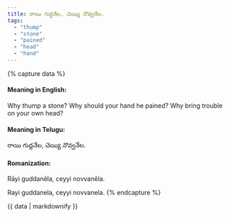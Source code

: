 ```yaml
---
title: రాయి గుద్దనేల, చెయ్యి నొవ్వనేల.
tags:
  - "thump"
  - "stone"
  - "pained"
  - "head"
  - "hand"
---
```


{% capture data %}
#### Meaning in English:
Why thump a stone? Why should your hand he pained?
Why bring trouble on your own head?

#### Meaning in Telugu:
రాయి గుద్దనేల, చెయ్యి నొవ్వనేల.

#### Romanization:
Rāyi guddanēla, ceyyi novvanēla.

Rayi guddanela, ceyyi novvanela.
{% endcapture %}

{{ data | markdownify }}

